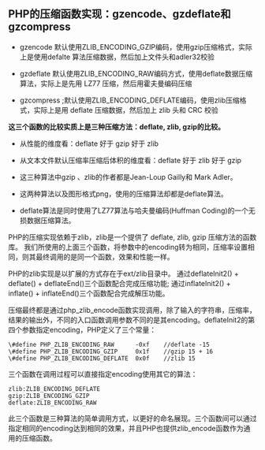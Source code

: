 ## PHP的压缩函数实现：gzencode、gzdeflate和gzcompress


- gzencode 默认使用ZLIB_ENCODING_GZIP编码，使用gzip压缩格式，实际上是使用defalte 算法压缩数据，然后加上文件头和adler32校验

- gzdeflate 默认使用ZLIB_ENCODING_RAW编码方式，使用deflate数据压缩算法，实际上是先用 LZ77 压缩，然后用霍夫曼编码压缩

- gzcompress ;默认使用ZLIB_ENCODING_DEFLATE编码，使用zlib压缩格式，实际上是用 deflate 压缩数据，然后加上 zlib 头和 CRC 校验

**这三个函数的比较实质上是三种压缩方法：deflate, zlib, gzip的比较。**

- 从性能的维度看：deflate 好于 gzip 好于 zlib


- 从文本文件默认压缩率压缩后体积的维度看：deflate 好于 zlib 好于 gzip

- 这三种算法中gzip 、zlib的作者都是Jean-Loup Gailly和 Mark Adler。

- 这两种算法以及图形格式png，使用的压缩算法却都是deflate算法。

- deflate算法是同时使用了LZ77算法与哈夫曼编码(Huffman Coding)的一个无损数据压缩算法。


PHP的压缩实现依赖于zlib，zlib是一个提供了 deflate, zlib, gzip 压缩方法的函数库。
我们所使用的上面三个函数，将参数中的encoding转为相同，压缩率设置相同，则其最终调用的是同一个函数，效果和性能一样。

PHP的zlib实现是以扩展的方式存在于ext/zlib目录中。
通过deflateInit2() + deflate() + deflateEnd()三个函数配合完成压缩功能;
通过inflateInit2() + inflate() + inflateEnd()三个函数配合完成解压功能。

压缩最终都是通过php_zlib_encode函数实现调用，除了输入的字符串，压缩率，结果的输出外，不同的入口函数调用参数不同的是其encoding。deflateInit2的第四个参数指定encoding，PHP定义了三个常量：

    \#define PHP_ZLIB_ENCODING_RAW		-0xf	//deflate -15
    \#define PHP_ZLIB_ENCODING_GZIP		0x1f	//gzip 15 + 16
    \#define PHP_ZLIB_ENCODING_DEFLATE	0x0f	//zlib 15


三个函数在调用过程可以直接指定encoding使用其它的算法：
    
	zlib:ZLIB_ENCODING_DEFLATE
    gzip:ZLIB_ENCODING_GZIP
    deflate:ZLIB_ENCODING_RAW

此三个函数是三种算法的简单调用方式，以更好的命名展现。三个函数间可以通过指定相同的encoding达到相同的效果，并且PHP也提供zlib_encode函数作为通用的压缩函数。